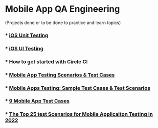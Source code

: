 # Mobile App QA Engineering
(Projects done or to be done to practice and learn topics)

### * <a href="https://youtu.be/F5aDfGNdsac" target="_blank">iOS Unit Testing</a>
### * <a href="https://youtu.be/rmKbsQ41wVY" target="_blank">iOS UI Testing</a>
### * <a herf="https://youtube.com/playlist?list=PL9GgS3TcDh8x6tcY7HDq2zmEx0fAtwWsM" target="_blank">How to get started with Circle CI</a>
### * <a href="https://crediblesoft.com/how-to-test-mobile-app-guide-tutorial/" target="_blank">Mobile App Testing Scenarios & Test Cases</a>
### * <a href="https://www.guru99.com/testing-mobile-apps.html" target="_blank">Mobile Apps Testing: Sample Test Cases & Test Scenarios</a>
### * <a href="https://testlio.com/blog/9-mobile-app-test-cases/" target="_blank">9 Mobile App Test Cases</a>
### * <a href="https://www.testrigtechnologies.com/25-test-scenarios-for-mobile-app-testing/" target="_blank">The Top 25 test Scenarios for Mobile Applicaiton Testing in 2022</a>
